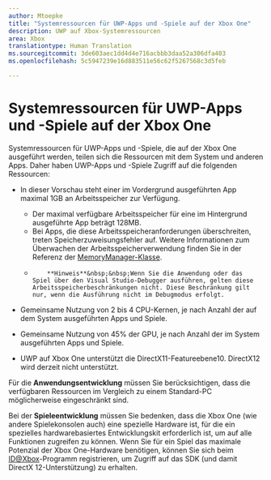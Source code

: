 ```yaml
---
author: Mtoepke
title: "Systemressourcen für UWP-Apps und -Spiele auf der Xbox One"
description: UWP auf Xbox-Systemressourcen
area: Xbox
translationtype: Human Translation
ms.sourcegitcommit: 3de603aec1dd4d4e716acbbb3daa52a306dfa403
ms.openlocfilehash: 5c5947239e16d883511e56c62f5267568c3d5feb

---
```


# Systemressourcen für UWP-Apps und -Spiele auf der Xbox One

Systemressourcen für UWP-Apps und -Spiele, die auf der Xbox One ausgeführt werden, teilen sich die Ressourcen mit dem System und anderen Apps. Daher haben UWP-Apps und -Spiele Zugriff auf die folgenden Ressourcen:

* In dieser Vorschau steht einer im Vordergrund ausgeführten App maximal 1GB an Arbeitsspeicher zur Verfügung.
    * Der maximal verfügbare Arbeitsspeicher für eine im Hintergrund ausgeführte App beträgt 128MB.
    * Bei Apps, die diese Arbeitsspeicheranforderungen überschreiten, treten Speicherzuweisungsfehler auf. Weitere Informationen zum Überwachen der Arbeitsspeicherverwendung finden Sie in der Referenz der [MemoryManager-Klasse](https://msdn.microsoft.com/library/windows/apps/windows.system.memorymanager.aspx).
    * 
              **Hinweis**&nbsp;&nbsp;Wenn Sie die Anwendung oder das Spiel über den Visual Studio-Debugger ausführen, gelten diese Arbeitsspeicherbeschränkungen nicht. Diese Beschränkung gilt nur, wenn die Ausführung nicht im Debugmodus erfolgt.

* Gemeinsame Nutzung von 2 bis 4 CPU-Kernen, je nach Anzahl der auf dem System ausgeführten Apps und Spiele.

* Gemeinsame Nutzung von 45% der GPU, je nach Anzahl der im System ausgeführten Apps und Spiele.

* UWP auf Xbox One unterstützt die DirectX11-Featureebene10. DirectX12 wird derzeit nicht unterstützt. 

Für die **Anwendungsentwicklung** müssen Sie berücksichtigen, dass die verfügbaren Ressourcen im Vergleich zu einem Standard-PC möglicherweise eingeschränkt sind.

Bei der **Spieleentwicklung** müssen Sie bedenken, dass die Xbox One (wie andere Spielekonsolen auch) eine spezielle Hardware ist, für die ein spezielles hardwarebasiertes Entwicklungskit erforderlich ist, um auf alle Funktionen zugreifen zu können. Wenn Sie für ein Spiel das maximale Potenzial der Xbox One-Hardware benötigen, können Sie sich beim [ID@Xbox](http://www.xbox.com/Developers/id)-Programm registrieren, um Zugriff auf das SDK (und damit DirectX 12-Unterstützung) zu erhalten.



<!--HONumber=Jul16_HO2-->



